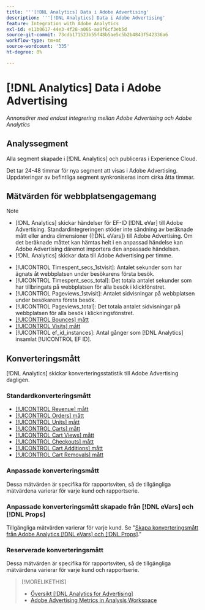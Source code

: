 ```yaml
---
title: '''[!DNL Analytics] Data i Adobe Advertising'
description: '''[!DNL Analytics] Data i Adobe Advertising'
feature: Integration with Adobe Analytics
exl-id: e11b0617-44e3-4f28-a065-aa9f6cf3eb5d
source-git-commit: 73cdb171523b55f48b5ae5c5b2b4843f542336a6
workflow-type: tm+mt
source-wordcount: '335'
ht-degree: 0%

---
```


# [!DNL Analytics] Data i Adobe Advertising

*Annonsörer med endast integrering mellan Adobe Advertising och Adobe Analytics*

## Analyssegment

Alla segment skapade i [!DNL Analytics] och publiceras i Experience Cloud.

Det tar 24-48 timmar för nya segment att visas i Adobe Advertising. Uppdateringar av befintliga segment synkroniseras inom cirka åtta timmar.

<!-- I added "metric" to some of the links below, even though it looks redundant, because of syntax limitations: If you use [!DNL] or [!UICONTROL] as the sole text of a link (such as [[!UICONTROL Revenue]], the tag is included in the link text (such as "[!UICONTROL Revenue]") when it's published. -->

## Mätvärden för webbplatsengagemang

>[!NOTE]
>
>* [!DNL Analytics] skickar händelser för EF-ID [!DNL eVar] till Adobe Advertising.  Standardintegreringen stöder inte sändning av beräknade mått eller andra dimensioner ([!DNL eVars]) till Adobe Advertising. Om det beräknade måttet kan hämtas helt i en anpassad händelse kan Adobe Advertising däremot importera den anpassade händelsen.
>* [!DNL Analytics] skickar data till Adobe Advertising per timme.

* [!UICONTROL Timespent_secs_1stvisit]: Antalet sekunder som har ägnats åt webbplatsen under besökarens första besök.
* [!UICONTROL Timespent_secs_total]: Det totala antalet sekunder som har tillbringats på webbplatsen för alla besök i klickfönstret.
* [!UICONTROL Pageviews_1stvisit]: Antalet sidvisningar på webbplatsen under besökarens första besök.
* [!UICONTROL Pageviews_total]: Det totala antalet sidvisningar på webbplatsen för alla besök i klickningsfönstret.
* [[!UICONTROL Bounces] mått](https://experienceleague.adobe.com/docs/analytics/components/metrics/bounces.html)
* [[!UICONTROL Visits] mått](https://experienceleague.adobe.com/docs/analytics/components/metrics/visits.html)
* [!UICONTROL ef_id_instances]: Antal gånger som [!DNL Analytics] insamlat [!UICONTROL EF ID].

## Konverteringsmått

[!DNL Analytics] skickar konverteringsstatistik till Adobe Advertising dagligen.

### Standardkonverteringsmått

* [[!UICONTROL Revenue] mått](https://experienceleague.adobe.com/docs/analytics/components/metrics/revenue.html)
* [[!UICONTROL Orders] mått](https://experienceleague.adobe.com/docs/analytics/components/metrics/orders.html)
* [[!UICONTROL Units] mått](https://experienceleague.adobe.com/docs/analytics/components/metrics/units.html)
* [[!UICONTROL Carts] mått](https://experienceleague.adobe.com/docs/analytics/components/metrics/carts.html)
* [[!UICONTROL Cart Views] mått](https://experienceleague.adobe.com/docs/analytics/components/metrics/cart-views.html)
* [[!UICONTROL Checkouts] mått](https://experienceleague.adobe.com/docs/analytics/components/metrics/checkouts.html)
* [[!UICONTROL Cart Additions] mått](https://experienceleague.adobe.com/docs/analytics/components/metrics/cart-additions.html)
* [[!UICONTROL Cart Removals] mått](https://experienceleague.adobe.com/docs/analytics/components/metrics/cart-removals.html)

### Anpassade konverteringsmått

Dessa mätvärden är specifika för rapportsviten, så de tillgängliga mätvärdena varierar för varje kund och rapportserie.

### Anpassade konverteringsmått skapade från [!DNL eVars] och [!DNL Props]

Tillgängliga mätvärden varierar för varje kund. Se &quot;[Skapa konverteringsmått från Adobe Analytics [!DNL eVars] och [!DNL Props]](/help/integrations/analytics/conversion-metrics-from-evars.md).&quot;

### Reserverade konverteringsmått

Dessa mätvärden är specifika för rapportsviten, så de tillgängliga mätvärdena varierar för varje kund och rapportserie.

>[!MORELIKETHIS]
>
>* [Översikt [!DNL Analytics for Advertising]](overview.md)
>* [Adobe Advertising Metrics in Analysis Workspace](/help/integrations/analytics/advertising-metrics-in-analytics.md)
